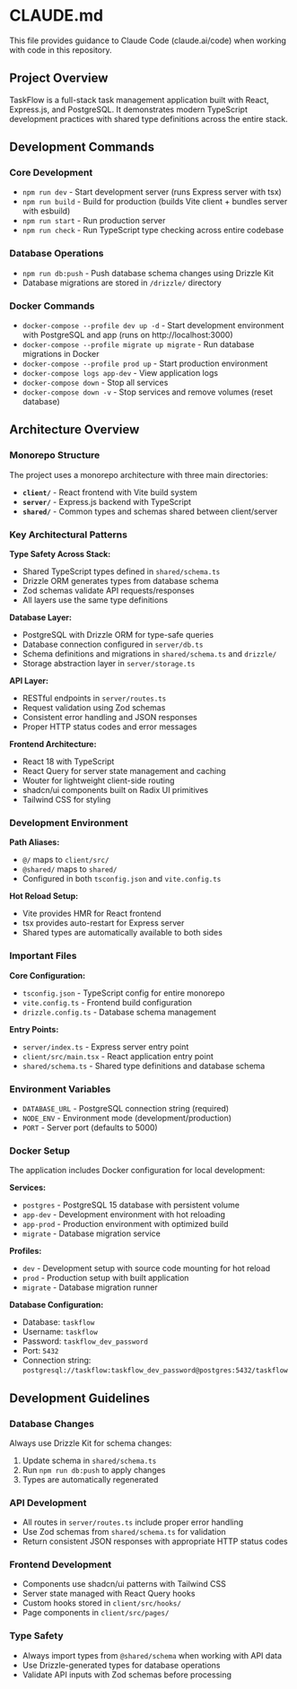 # CLAUDE.md

This file provides guidance to Claude Code (claude.ai/code) when working with code in this repository.

## Project Overview

TaskFlow is a full-stack task management application built with React, Express.js, and PostgreSQL. It demonstrates modern TypeScript development practices with shared type definitions across the entire stack.

## Development Commands

### Core Development
- `npm run dev` - Start development server (runs Express server with tsx)
- `npm run build` - Build for production (builds Vite client + bundles server with esbuild)
- `npm run start` - Run production server
- `npm run check` - Run TypeScript type checking across entire codebase

### Database Operations
- `npm run db:push` - Push database schema changes using Drizzle Kit
- Database migrations are stored in `/drizzle/` directory

### Docker Commands
- `docker-compose --profile dev up -d` - Start development environment with PostgreSQL and app (runs on http://localhost:3000)
- `docker-compose --profile migrate up migrate` - Run database migrations in Docker
- `docker-compose --profile prod up` - Start production environment
- `docker-compose logs app-dev` - View application logs
- `docker-compose down` - Stop all services
- `docker-compose down -v` - Stop services and remove volumes (reset database)

## Architecture Overview

### Monorepo Structure
The project uses a monorepo architecture with three main directories:

- **`client/`** - React frontend with Vite build system
- **`server/`** - Express.js backend with TypeScript  
- **`shared/`** - Common types and schemas shared between client/server

### Key Architectural Patterns

**Type Safety Across Stack:**
- Shared TypeScript types defined in `shared/schema.ts`
- Drizzle ORM generates types from database schema
- Zod schemas validate API requests/responses
- All layers use the same type definitions

**Database Layer:**
- PostgreSQL with Drizzle ORM for type-safe queries
- Database connection configured in `server/db.ts`
- Schema definitions and migrations in `shared/schema.ts` and `drizzle/`
- Storage abstraction layer in `server/storage.ts`

**API Layer:**
- RESTful endpoints in `server/routes.ts`
- Request validation using Zod schemas
- Consistent error handling and JSON responses
- Proper HTTP status codes and error messages

**Frontend Architecture:**
- React 18 with TypeScript
- React Query for server state management and caching
- Wouter for lightweight client-side routing
- shadcn/ui components built on Radix UI primitives
- Tailwind CSS for styling

### Development Environment

**Path Aliases:**
- `@/` maps to `client/src/`
- `@shared/` maps to `shared/`
- Configured in both `tsconfig.json` and `vite.config.ts`

**Hot Reload Setup:**
- Vite provides HMR for React frontend
- tsx provides auto-restart for Express server
- Shared types are automatically available to both sides

### Important Files

**Core Configuration:**
- `tsconfig.json` - TypeScript config for entire monorepo
- `vite.config.ts` - Frontend build configuration
- `drizzle.config.ts` - Database schema management

**Entry Points:**
- `server/index.ts` - Express server entry point
- `client/src/main.tsx` - React application entry point
- `shared/schema.ts` - Shared type definitions and database schema

### Environment Variables
- `DATABASE_URL` - PostgreSQL connection string (required)
- `NODE_ENV` - Environment mode (development/production)
- `PORT` - Server port (defaults to 5000)

### Docker Setup
The application includes Docker configuration for local development:

**Services:**
- `postgres` - PostgreSQL 15 database with persistent volume
- `app-dev` - Development environment with hot reloading
- `app-prod` - Production environment with optimized build
- `migrate` - Database migration service

**Profiles:**
- `dev` - Development setup with source code mounting for hot reload
- `prod` - Production setup with built application
- `migrate` - Database migration runner

**Database Configuration:**
- Database: `taskflow`
- Username: `taskflow` 
- Password: `taskflow_dev_password`
- Port: `5432`
- Connection string: `postgresql://taskflow:taskflow_dev_password@postgres:5432/taskflow`

## Development Guidelines

### Database Changes
Always use Drizzle Kit for schema changes:
1. Update schema in `shared/schema.ts`
2. Run `npm run db:push` to apply changes
3. Types are automatically regenerated

### API Development
- All routes in `server/routes.ts` include proper error handling
- Use Zod schemas from `shared/schema.ts` for validation
- Return consistent JSON responses with appropriate HTTP status codes

### Frontend Development
- Components use shadcn/ui patterns with Tailwind CSS
- Server state managed with React Query hooks
- Custom hooks stored in `client/src/hooks/`
- Page components in `client/src/pages/`

### Type Safety
- Always import types from `@shared/schema` when working with API data
- Use Drizzle-generated types for database operations
- Validate API inputs with Zod schemas before processing